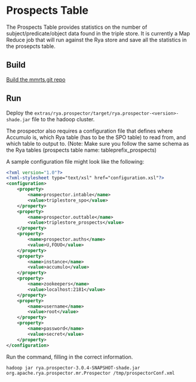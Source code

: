 
<!--

[comment]: # Licensed to the Apache Software Foundation (ASF) under one
[comment]: # or more contributor license agreements.  See the NOTICE file
[comment]: # distributed with this work for additional information
[comment]: # regarding copyright ownership.  The ASF licenses this file
[comment]: # to you under the Apache License, Version 2.0 (the
[comment]: # "License"); you may not use this file except in compliance
[comment]: # with the License.  You may obtain a copy of the License at
[comment]: # 
[comment]: #   http://www.apache.org/licenses/LICENSE-2.0
[comment]: # 
[comment]: # Unless required by applicable law or agreed to in writing,
[comment]: # software distributed under the License is distributed on an
[comment]: # "AS IS" BASIS, WITHOUT WARRANTIES OR CONDITIONS OF ANY
[comment]: # KIND, either express or implied.  See the License for the
[comment]: # specific language governing permissions and limitations
[comment]: # under the License.

-->
# Prospects Table

The Prospects Table provides statistics on the number of subject/predicate/object data found in the triple store. It is currently a
Map Reduce job that will run against the Rya store and save all the statistics in the prosepcts table.

## Build

[Build the mmrts.git repo](build-source.md)

## Run

Deploy the `extras/rya.prospector/target/rya.prospector-<version>-shade.jar` file to the hadoop cluster.

The prospector also requires a configuration file that defines where Accumulo is, which Rya table (has to be the SPO table) to read from, and
which table to output to. (Note: Make sure you follow the same schema as the Rya tables (prospects table name: tableprefix_prospects)

A sample configuration file might look like the following:

``` XML
<?xml version="1.0"?>
<?xml-stylesheet type="text/xsl" href="configuration.xsl"?>
<configuration>
    <property>
        <name>prospector.intable</name>
        <value>triplestore_spo</value>
    </property>
    <property>
        <name>prospector.outtable</name>
        <value>triplestore_prospects</value>
    </property>
    <property>
        <name>prospector.auths</name>
        <value>U,FOUO</value>
    </property>
    <property>
        <name>instance</name>
        <value>accumulo</value>
    </property>
    <property>
        <name>zookeepers</name>
        <value>localhost:2181</value>
    </property>
    <property>
        <name>username</name>
        <value>root</value>
    </property>
    <property>
        <name>password</name>
        <value>secret</value>
    </property>
</configuration>
```

Run the command, filling in the correct information.

```
hadoop jar rya.prospector-3.0.4-SNAPSHOT-shade.jar org.apache.rya.prospector.mr.Prospector /tmp/prospectorConf.xml
```